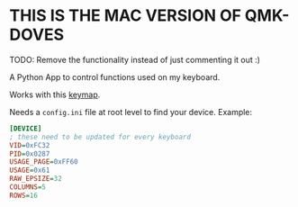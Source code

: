 # THIS IS THE MAC VERSION OF QMK-DOVES

TODO: Remove the functionality instead of just commenting it out :)

A Python App to control functions used on my keyboard.

Works with this [keymap](https://github.com/kevinpanaro/qmk_firmware/tree/develop/keyboards/sofle/keymaps/kevinpanaro).

Needs a `config.ini` file at root level to find your device. Example:

```ini
[DEVICE]
; these need to be updated for every keyboard
VID=0xFC32
PID=0x0287
USAGE_PAGE=0xFF60
USAGE=0x61
RAW_EPSIZE=32
COLUMNS=5
ROWS=16
```
